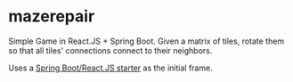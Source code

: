 # mazerepair

Simple Game in React.JS + Spring Boot. Given a matrix of tiles, rotate them so that all tiles' connections connect to their neighbors. 

Uses a [Spring Boot/React.JS starter](https://github.com/wolfisolutions-tech/spring-react-starter) as the initial frame.